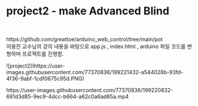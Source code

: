 # project2 - make Advanced Blind
<br>
<p>
https://github.com/greattoe/arduino_web_control/tree/main/pot <br>
이용진 교수님의 강의 내용을 바탕으로
app.js , index.html , arduino 파일 코드를 변형하며 프로젝트를 진행함.<br>
</p>

<p>
![project2](https://user-images.githubusercontent.com/77370836/199221432-a544028b-93fd-4f36-9abf-1cdf0675c95d.PNG)
</p>
<p>
https://user-images.githubusercontent.com/77370836/199220832-691d3d85-9ec9-4dcc-b664-a62c0a6ad85a.mp4
</p>
